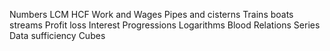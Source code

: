 Numbers
LCM HCF
Work and Wages
Pipes and cisterns
Trains boats streams
Profit loss
Interest
Progressions
Logarithms
Blood Relations
Series
Data sufficiency
Cubes

